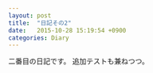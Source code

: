 ```yaml
---
layout: post
title:  "日記その2"
date:   2015-10-28 15:19:54 +0900
categories: Diary
---
```

二番目の日記です。
追加テストも兼ねつつ。